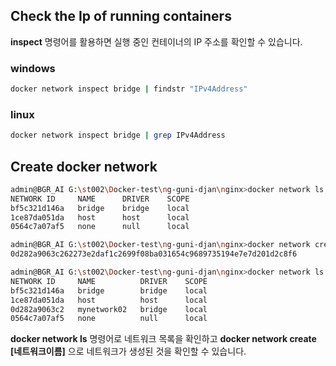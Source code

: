 ## Check the Ip of running containers

**inspect** 명령어를 활용하면 실행 중인 컨테이너의 IP 주소를 확인할 수 있습니다.

### windows

```bash
docker network inspect bridge | findstr "IPv4Address"
```

### linux

```bash
docker network inspect bridge | grep IPv4Address
```


## Create docker network

```bash
admin@BGR_AI G:\st002\Docker-test\ng-guni-djan\nginx>docker network ls
NETWORK ID     NAME      DRIVER    SCOPE
bf5c321d146a   bridge    bridge    local
1ce87da051da   host      host      local
0564c7a07af5   none      null      local

admin@BGR_AI G:\st002\Docker-test\ng-guni-djan\nginx>docker network create mynetwork02
0d282a9063c262273e2daf1c2699f08ba031654c9689735194e7e7d201d2c8f6

admin@BGR_AI G:\st002\Docker-test\ng-guni-djan\nginx>docker network ls
NETWORK ID     NAME          DRIVER    SCOPE
bf5c321d146a   bridge        bridge    local
1ce87da051da   host          host      local
0d282a9063c2   mynetwork02   bridge    local
0564c7a07af5   none          null      local
```

**docker network ls** 명령어로 네트워크 목록을 확인하고 **docker network create [네트워크이름]** 으로 네트워크가 생성된 것을 확인할 수 있습니다.

